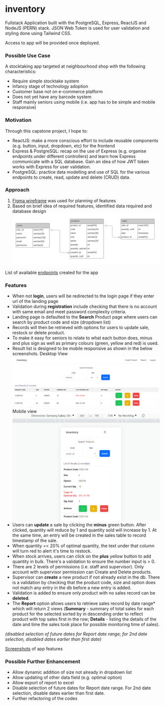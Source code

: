 # inventory

Fullstack Application built with the PostgreSQL, Express, ReactJS and NodeJS (PERN) stack. JSON Web Token is used for user validation and styling done using Tailwind CSS.

Access to app will be provided once deployed.

### Possible Use Case
A stocktaking app targeted at neighbourhood shop with the following characteristics:
- Require simple stocktake system
- Infancy stage of technology adoption
- Customer base not on e-commerce platform
- Does not yet have any barcode system
- Staff mainly seniors using mobile (i.e. app has to be simple and mobile responsive)

### Motivation
Through this capstone project, I hope to:
- ReactJS: make a more conscious effort to include reusable components (e.g. button, input, dropdown, etc) for the frontend
- Express & PostgreSQL: recap on the use of Express (e.g. organise endpoints under different controllers) and learn how Express communicate with a SQL database. Gain an idea of how JWT token works with Express for user validation.
- PostgreSQL: practice data modelling and use of SQL for the various endpoints to create, read, update and delete (CRUD) data.

### Approach
 1. [Figma wireframe](https://www.figma.com/file/DX7BSDh7fJHDqn5G6TrD9m/Project-4?node-id=0%3A1) was used for planning of features
2. Based on brief idea of required features, identified data required and database design
![Data Modelling](project4_datamodelling.png)   

List of available [endpoints](https://docs.google.com/spreadsheets/d/1GX5WLTCAC3pTVwTrhteLhfgTpHg6ivFIWJyvFDzNUAo/edit?usp=sharing) created for the app

### Features
- When not **login**, users will be redirected to the login page if they enter url of the landing page
- Validation during **registration** include checking that there is no account with same email and meet password complexity criteria.
- Landing page is defaulted to the **Search** Product page where users can search by product code and size (dropdown list)
- Records will then be retrieved with options for users to update sale, restock or delete product. 
- To make it easy for seniors to relate to what each button does, minus and plus sign as well as primary colours (green, yellow and red) is used. 
- Result list is designed to be mobile responsive as shown in the below screenshots.
Desktop View ![Result List (desktop view)](project4_screenshot.png) 
Mobile view ![Result List (mobile view)](project4_screenshot_mobile.png)
- Users can **update** a sale by clicking the **minus** green button. After clicked, quantity will reduce by 1 and quantity sold will increase by 1. At the same time, an entry will be created in the sales table to record timestamp of the sale.
- When quantity =< 20% of optimal quantity, the text under that column will turn red to alert it's time to restock. 
- When stock arrives, users can click on the **plus** yellow button to add quantity in bulk. There's a validation to ensure the number input is > 0.
- There are 2 levels of permissions (i.e. staff and supervisor).
Only account with supervisor permission can Create and Delete products. 
- Supervisor can **create** a new product if not already exist in the db. There is a validation by checking that the product code, size and option does not match any entry in the db before a new entry is added.
- Validation is added to ensure only product with no sales record can be **deleted**.
- The **Report** option allows users to retrieve sales record by date range* which will return 2 views (**Summary** - summary of total sales for each product for the selected sorted by in descending order to reflect product with top sales first in the row; **Details** - listing the details of the date and time the sales took place for possible monitoring time of sales). 

*(disabled selection of future dates for Report date range; for 2nd date selection, disabled dates earlier than first date)*

[Screenshots](https://docs.google.com/presentation/d/1uTPHRD0GLC7LUQnHgoRuFr7BBENSuVGEsZUAW13xJcY/edit?usp=sharing) of app features

### Possible Further Enhancement
- Allow dynamic addition of size not already in dropdown list
- Allow updating of other data field (e.g. optimal option)
- Allow export of report to excel
- Disable selection of future dates for Report date range. For 2nd date selection, disable dates earlier than first date.
- Further refactoring of the codes
